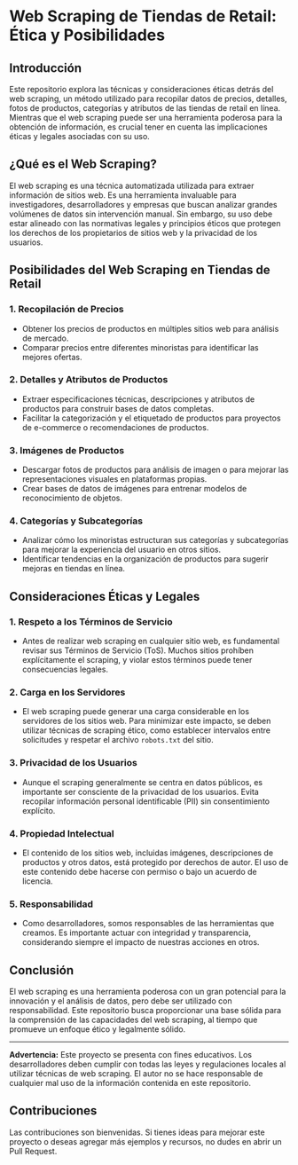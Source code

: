 # Web Scraping de Tiendas de Retail: Ética y Posibilidades

## Introducción

Este repositorio explora las técnicas y consideraciones éticas detrás del web scraping, un método utilizado para recopilar datos de precios, detalles, fotos de productos, categorías y atributos de las tiendas de retail en línea. Mientras que el web scraping puede ser una herramienta poderosa para la obtención de información, es crucial tener en cuenta las implicaciones éticas y legales asociadas con su uso.

## ¿Qué es el Web Scraping?

El web scraping es una técnica automatizada utilizada para extraer información de sitios web. Es una herramienta invaluable para investigadores, desarrolladores y empresas que buscan analizar grandes volúmenes de datos sin intervención manual. Sin embargo, su uso debe estar alineado con las normativas legales y principios éticos que protegen los derechos de los propietarios de sitios web y la privacidad de los usuarios.

## Posibilidades del Web Scraping en Tiendas de Retail

### 1. **Recopilación de Precios**
   - Obtener los precios de productos en múltiples sitios web para análisis de mercado.
   - Comparar precios entre diferentes minoristas para identificar las mejores ofertas.

### 2. **Detalles y Atributos de Productos**
   - Extraer especificaciones técnicas, descripciones y atributos de productos para construir bases de datos completas.
   - Facilitar la categorización y el etiquetado de productos para proyectos de e-commerce o recomendaciones de productos.

### 3. **Imágenes de Productos**
   - Descargar fotos de productos para análisis de imagen o para mejorar las representaciones visuales en plataformas propias.
   - Crear bases de datos de imágenes para entrenar modelos de reconocimiento de objetos.

### 4. **Categorías y Subcategorías**
   - Analizar cómo los minoristas estructuran sus categorías y subcategorías para mejorar la experiencia del usuario en otros sitios.
   - Identificar tendencias en la organización de productos para sugerir mejoras en tiendas en línea.

## Consideraciones Éticas y Legales

### 1. **Respeto a los Términos de Servicio**
   - Antes de realizar web scraping en cualquier sitio web, es fundamental revisar sus Términos de Servicio (ToS). Muchos sitios prohíben explícitamente el scraping, y violar estos términos puede tener consecuencias legales.

### 2. **Carga en los Servidores**
   - El web scraping puede generar una carga considerable en los servidores de los sitios web. Para minimizar este impacto, se deben utilizar técnicas de scraping ético, como establecer intervalos entre solicitudes y respetar el archivo `robots.txt` del sitio.

### 3. **Privacidad de los Usuarios**
   - Aunque el scraping generalmente se centra en datos públicos, es importante ser consciente de la privacidad de los usuarios. Evita recopilar información personal identificable (PII) sin consentimiento explícito.

### 4. **Propiedad Intelectual**
   - El contenido de los sitios web, incluidas imágenes, descripciones de productos y otros datos, está protegido por derechos de autor. El uso de este contenido debe hacerse con permiso o bajo un acuerdo de licencia.

### 5. **Responsabilidad**
   - Como desarrolladores, somos responsables de las herramientas que creamos. Es importante actuar con integridad y transparencia, considerando siempre el impacto de nuestras acciones en otros.

## Conclusión

El web scraping es una herramienta poderosa con un gran potencial para la innovación y el análisis de datos, pero debe ser utilizado con responsabilidad. Este repositorio busca proporcionar una base sólida para la comprensión de las capacidades del web scraping, al tiempo que promueve un enfoque ético y legalmente sólido.

---

**Advertencia:** Este proyecto se presenta con fines educativos. Los desarrolladores deben cumplir con todas las leyes y regulaciones locales al utilizar técnicas de web scraping. El autor no se hace responsable de cualquier mal uso de la información contenida en este repositorio.

## Contribuciones

Las contribuciones son bienvenidas. Si tienes ideas para mejorar este proyecto o deseas agregar más ejemplos y recursos, no dudes en abrir un Pull Request.
